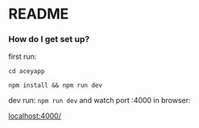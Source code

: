# README #

### How do I get set up? ###
first run:


`cd aceyapp`

`npm install && npm run dev `

dev run: 
`npm run dev`
and watch port :4000 in browser:

[localhost:4000/](localhost:4000/)
